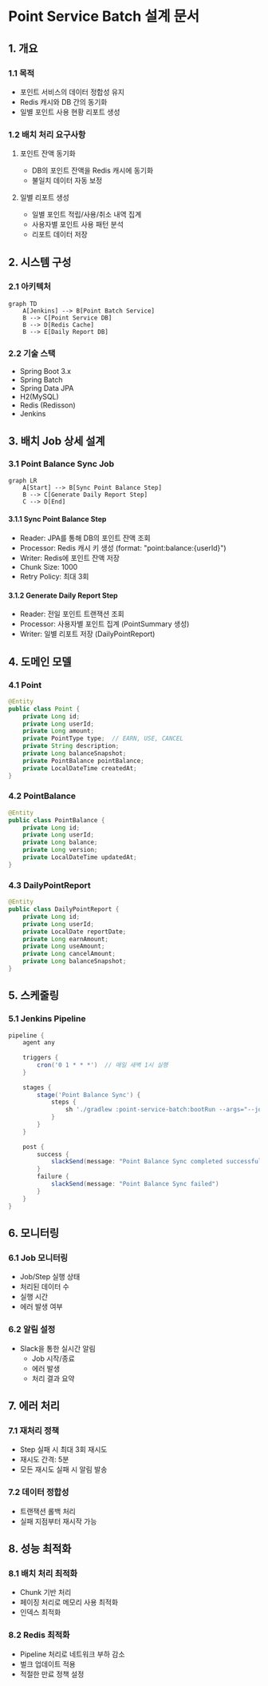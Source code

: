 # Point Service Batch 설계 문서

## 1. 개요

### 1.1 목적
- 포인트 서비스의 데이터 정합성 유지
- Redis 캐시와 DB 간의 동기화
- 일별 포인트 사용 현황 리포트 생성

### 1.2 배치 처리 요구사항
1. 포인트 잔액 동기화
   - DB의 포인트 잔액을 Redis 캐시에 동기화
   - 불일치 데이터 자동 보정

2. 일별 리포트 생성
   - 일별 포인트 적립/사용/취소 내역 집계
   - 사용자별 포인트 사용 패턴 분석
   - 리포트 데이터 저장

## 2. 시스템 구성

### 2.1 아키텍처
```mermaid
graph TD
    A[Jenkins] --> B[Point Batch Service]
    B --> C[Point Service DB]
    B --> D[Redis Cache]
    B --> E[Daily Report DB]
```

### 2.2 기술 스택
- Spring Boot 3.x
- Spring Batch
- Spring Data JPA
- H2(MySQL)
- Redis (Redisson)
- Jenkins

## 3. 배치 Job 상세 설계

### 3.1 Point Balance Sync Job
```mermaid
graph LR
    A[Start] --> B[Sync Point Balance Step]
    B --> C[Generate Daily Report Step]
    C --> D[End]
```

#### 3.1.1 Sync Point Balance Step
- Reader: JPA를 통해 DB의 포인트 잔액 조회
- Processor: Redis 캐시 키 생성 (format: "point:balance:{userId}")
- Writer: Redis에 포인트 잔액 저장
- Chunk Size: 1000
- Retry Policy: 최대 3회

#### 3.1.2 Generate Daily Report Step
- Reader: 전일 포인트 트랜잭션 조회
- Processor: 사용자별 포인트 집계 (PointSummary 생성)
- Writer: 일별 리포트 저장 (DailyPointReport)

## 4. 도메인 모델

### 4.1 Point
```java
@Entity
public class Point {
    private Long id;
    private Long userId;
    private Long amount;
    private PointType type;  // EARN, USE, CANCEL
    private String description;
    private Long balanceSnapshot;
    private PointBalance pointBalance;
    private LocalDateTime createdAt;
}
```

### 4.2 PointBalance
```java
@Entity
public class PointBalance {
    private Long id;
    private Long userId;
    private Long balance;
    private Long version;
    private LocalDateTime updatedAt;
}
```

### 4.3 DailyPointReport
```java
@Entity
public class DailyPointReport {
    private Long id;
    private Long userId;
    private LocalDate reportDate;
    private Long earnAmount;
    private Long useAmount;
    private Long cancelAmount;
    private Long balanceSnapshot;
}
```

## 5. 스케줄링

### 5.1 Jenkins Pipeline
```groovy
pipeline {
    agent any
    
    triggers {
        cron('0 1 * * *')  // 매일 새벽 1시 실행
    }
    
    stages {
        stage('Point Balance Sync') {
            steps {
                sh './gradlew :point-service-batch:bootRun --args="--job.name=pointBalanceSyncJob"'
            }
        }
    }
    
    post {
        success {
            slackSend(message: "Point Balance Sync completed successfully")
        }
        failure {
            slackSend(message: "Point Balance Sync failed")
        }
    }
}
```

## 6. 모니터링

### 6.1 Job 모니터링
- Job/Step 실행 상태
- 처리된 데이터 수
- 실행 시간
- 에러 발생 여부

### 6.2 알림 설정
- Slack을 통한 실시간 알림
  - Job 시작/종료
  - 에러 발생
  - 처리 결과 요약

## 7. 에러 처리

### 7.1 재처리 정책
- Step 실패 시 최대 3회 재시도
- 재시도 간격: 5분
- 모든 재시도 실패 시 알림 발송

### 7.2 데이터 정합성
- 트랜잭션 롤백 처리
- 실패 지점부터 재시작 가능

## 8. 성능 최적화

### 8.1 배치 처리 최적화
- Chunk 기반 처리
- 페이징 처리로 메모리 사용 최적화
- 인덱스 최적화

### 8.2 Redis 최적화
- Pipeline 처리로 네트워크 부하 감소
- 벌크 업데이트 적용
- 적절한 만료 정책 설정
